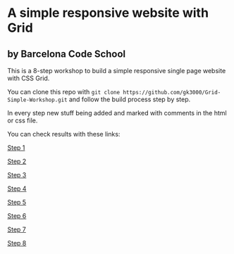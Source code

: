 # A simple responsive website with Grid

## by Barcelona Code School

This is a 8-step workshop to build a simple responsive single page website with CSS Grid.

You can clone this repo with ```git clone https://github.com/gk3000/Grid-Simple-Workshop.git``` and follow the build process step by step. 

In every step new stuff being added and marked with comments in the html or css file. 

You can check results with these links:

[Step 1](https://gk3000.github.io/Grid-Simple-Workshop/01/index.html)

[Step 2](https://gk3000.github.io/Grid-Simple-Workshop/02/index.html)

[Step 3](https://gk3000.github.io/Grid-Simple-Workshop/03/index.html)

[Step 4](https://gk3000.github.io/Grid-Simple-Workshop/04/index.html)

[Step 5](https://gk3000.github.io/Grid-Simple-Workshop/05/index.html)

[Step 6](https://gk3000.github.io/Grid-Simple-Workshop/06/index.html)

[Step 7](https://gk3000.github.io/Grid-Simple-Workshop/07/index.html)

[Step 8](https://gk3000.github.io/Grid-Simple-Workshop/08/index.html)